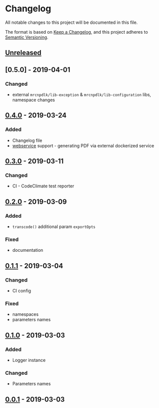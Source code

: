 # Changelog
All notable changes to this project will be documented in this file.

The format is based on [Keep a Changelog](https://keepachangelog.com/en/1.0.0/),
and this project adheres to [Semantic Versioning](https://semver.org/spec/v2.0.0.html).

## [Unreleased]

## [0.5.0] - 2019-04-01
### Changed
- external `mrcnpdlk/lib-exception` & `mrcnpdlk/lib-configuration` libs, namespace changes
## [0.4.0] - 2019-03-24
### Added
- Changelog file
- [webservice](https://github.com/zrrrzzt/docker-unoconv-webservice) support - generating PDF via external dockerized service
## [0.3.0] - 2019-03-11
### Changed
- CI - CodeClimate test reporter
## [0.2.0] - 2019-03-09
### Added
- `transcode()` additional param `exportOpts`
### Fixed
- documentation
## [0.1.1] - 2019-03-04
### Changed
- CI config
### Fixed
- namespaces
- parameters names
## [0.1.0] - 2019-03-03
### Added
- Logger instance
### Changed
- Parameters names

## [0.0.1] - 2019-03-03

[Unreleased]: https://gitlab.widzew.net/php-composer/api-flussonic/compare/0.5.0...devel
[0.1.0]: https://github.com/mrcnpdlk/unoconv-api/compare/0.4.0...0.5.0
[0.4.0]: https://github.com/mrcnpdlk/unoconv-api/compare/0.3.0...0.4.0
[0.3.0]: https://github.com/mrcnpdlk/unoconv-api/compare/0.2.0...0.3.0
[0.2.0]: https://github.com/mrcnpdlk/unoconv-api/compare/0.1.1...0.2.0
[0.1.1]: https://github.com/mrcnpdlk/unoconv-api/compare/0.1.0...0.1.1
[0.1.0]: https://github.com/mrcnpdlk/unoconv-api/compare/0.0.1...0.1.0
[0.0.1]: https://github.com/mrcnpdlk/unoconv-api/releases/tag/0.0.1
